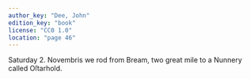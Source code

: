 ```yaml
---
author_key: "Dee, John"
edition_key: "book"
license: "CC0 1.0"
location: "page 46"
---
```

Saturday 2. Novembris we rod from Bream, two great mile to a Nunnery called Oſtarhold.
